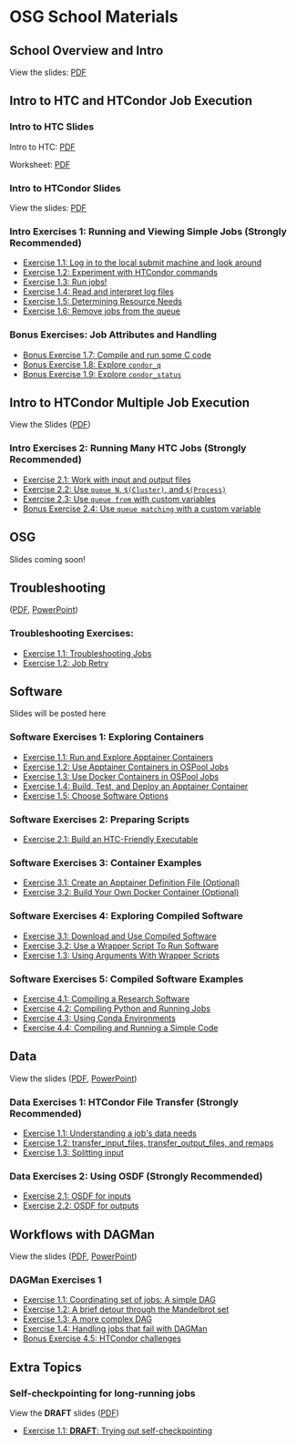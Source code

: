 # OSG School Materials

## School Overview and Intro

View the slides:
[PDF](welcome/files/osgus23-day1-part1-welcome-timc.pdf)

## Intro to HTC and HTCondor Job Execution

### Intro to HTC Slides

Intro to HTC: [PDF](htcondor/files/osgus23-intro-to-htc.pdf)

Worksheet: [PDF](htcondor/files/osgus23-htc-worksheet.pdf)

### Intro to HTCondor Slides

View the slides: [PDF](htcondor/files/osgus23-htc-htcondor.pdf)
<!--
[PowerPoint](htcondor/files/osgus22-htc-htcondor.pptx))
-->

### Intro Exercises 1: Running and Viewing Simple Jobs (Strongly Recommended)

- [Exercise 1.1: Log in to the local submit machine and look around](htcondor/part1-ex1-login)
- [Exercise 1.2: Experiment with HTCondor commands](htcondor/part1-ex2-commands.md)
- [Exercise 1.3: Run jobs!](htcondor/part1-ex3-jobs.md)
- [Exercise 1.4: Read and interpret log files](htcondor/part1-ex4-logs.md)
- [Exercise 1.5: Determining Resource Needs](htcondor/part1-ex5-request.md)
- [Exercise 1.6: Remove jobs from the queue](htcondor/part1-ex6-remove.md)

### Bonus Exercises: Job Attributes and Handling

- [Bonus Exercise 1.7: Compile and run some C code](htcondor/part1-ex7-compile.md)
- [Bonus Exercise 1.8: Explore `condor_q`](htcondor/part1-ex8-queue.md)
- [Bonus Exercise 1.9: Explore `condor_status`](htcondor/part1-ex9-status.md)

## Intro to HTCondor Multiple Job Execution

View the Slides ([PDF](htcondor/files/osgus23-htc-htcondor-multiple-jobs.pdf))


### Intro Exercises 2: Running Many HTC Jobs (Strongly Recommended)

- [Exercise 2.1: Work with input and output files](htcondor/part2-ex1-files.md)
- [Exercise 2.2: Use `queue N`, `$(Cluster)`, and `$(Process)`](htcondor/part2-ex2-queue-n.md)
- [Exercise 2.3: Use `queue from` with custom variables](htcondor/part2-ex3-queue-from.md)
- [Bonus Exercise 2.4: Use `queue matching` with a custom variable](htcondor/part2-ex4-queue-matching.md)


## OSG

Slides coming soon!

<!--
View the slides
([PDF](osg/files/osgvs21-day3-osg.pdf),
[PowerPoint](osg/files/osgvs21-day3-osg.pptx))
-->

<!--
### OSG Exercises: Comparing CHTC and OSG (Strongly Recommended)

- [Exercise 1.1: Refresher – submitting multiple jobs](osg/part1-ex1-submit-refresher.md)
- [Exercise 1.2: Log in to the OS Pool Access Point](osg/part1-ex2-login-scp.md)
- [Exercise 1.3: Running jobs in OSG](osg/part1-ex3-submit-osg.md)
- [Exercise 1.4: Hardware differences between CHTC and OSG](osg/part1-ex4-hardware-diffs.md)
- [Exercise 1.5: Software differences in OSG](osg/part1-ex5-software-diffs.md)

-->

## Troubleshooting

([PDF](troubleshooting/files/osgus22-htc-troubleshooting.pdf),
[PowerPoint](troubleshooting/files/osgus22-htc-troubleshooting.pptx))

### Troubleshooting Exercises: 

- [Exercise 1.1: Troubleshooting Jobs](troubleshooting/part1-ex1-troubleshooting.md)
- [Exercise 1.2: Job Retry](troubleshooting/part1-ex2-job-retry.md)

## Software

Slides will be posted here

### Software Exercises 1: Exploring Containers

- [Exercise 1.1: Run and Explore Apptainer Containers](software/part1-ex1-run-apptainer.md)
- [Exercise 1.2: Use Apptainer Containers in OSPool Jobs](software/part1-ex2-apptainer-jobs.md)
- [Exercise 1.3: Use Docker Containers in OSPool Jobs](software/part1-ex3-docker-jobs.md)
- [Exercise 1.4: Build, Test, and Deploy an Apptainer Container](software/part1-ex4-apptainer-build.md)
- [Exercise 1.5: Choose Software Options](software/part1-ex5-pick-an-option.md)

### Software Exercises 2: Preparing Scripts
- [Exercise 2.1: Build an HTC-Friendly Executable](software/part2-ex1-build-executable.md)

### Software Exercises 3: Container Examples

- [Exercise 3.1: Create an Apptainer Definition File (Optional)](software/part3-ex1-apptainer-recipes.md)
- [Exercise 3.2: Build Your Own Docker Container (Optional)](software/part3-ex2-docker-build.md)

### Software Exercises 4: Exploring Compiled Software

- [Exercise 3.1: Download and Use Compiled Software](software/part4-ex1-download.md)
- [Exercise 3.2: Use a Wrapper Script To Run Software](software/part4-ex2-wrapper.md)
- [Exercise 1.3: Using Arguments With Wrapper Scripts](software/part4-ex3-arguments.md)

### Software Exercises 5: Compiled Software Examples 

- [Exercise 4.1: Compiling a Research Software](software/part5-ex1-prepackaged.md)
- [Exercise 4.2: Compiling Python and Running Jobs](software/part5-ex2-python.md)
- [Exercise 4.3: Using Conda Environments](software/part5-ex3-conda.md)
- [Exercise 4.4: Compiling and Running a Simple Code](software/part5-ex4-compiling.md)


## Data

View the slides
([PDF](data/files/osgus23-data.pdf),
[PowerPoint](data/files/osgus23-data.pptx))

### Data Exercises 1: HTCondor File Transfer (Strongly Recommended)

- [Exercise 1.1: Understanding a job's data needs](data/part1-ex1-data-needs.md)
- [Exercise 1.2: transfer\_input\_files, transfer\_output\_files, and remaps](data/part1-ex2-file-transfer.md)
- [Exercise 1.3: Splitting input](data/part1-ex3-blast-split.md)

### Data Exercises 2: Using OSDF (Strongly Recommended)

- [Exercise 2.1: OSDF for inputs](data/part2-ex1-osdf-inputs.md)
- [Exercise 2.2: OSDF for outputs](data/part2-ex2-osdf-outputs.md)

## Workflows with DAGMan

View the slides
([PDF](data/files/osgus23-dagman.pdf),
[PowerPoint](data/files/osgus23-dagman.pptx))

### DAGMan Exercises 1

- [Exercise 1.1: Coordinating set of jobs: A simple DAG](workflows/part1-ex1-simple-dag.md)
- [Exercise 1.2: A brief detour through the Mandelbrot set](workflows/part1-ex2-mandelbrot.md)
- [Exercise 1.3: A more complex DAG](workflows/part1-ex3-complex-dag.md)
- [Exercise 1.4: Handling jobs that fail with DAGMan](workflows/part1-ex4-failed-dag.md)
- [Bonus Exercise 4.5: HTCondor challenges](workflows/part1-ex5-challenges.md)

## Extra Topics

<!-- BEGIN EXTRA TOPICS THAT ARE NOT READY YET


### Containers (and GPUs?)

View the slides
([PDF](gpus/files/osgvsp21-gpus-containers.pdf),
[PowerPoint](gpus/files/osgvsp21-gpus-containers.pptx))

- [Exercise 1.1: Containers Overview](gpus/part1-ex1-containers-overview.md)
- [Exercise 1.2: Running a CPU job](gpus/part1-ex2-cpu-jobs.md)
- [Exercise 1.3: Running a GPU job](gpus/part1-ex3-gpu-jobs.md)

END EXTRA TOPICS THAT ARE NOT READY YET -->

### Self-checkpointing for long-running jobs

View the **DRAFT** slides
([PDF](checkpoint/files/osgus22-day5-1-selfcheckpointing-DRAFT-20220720.pdf))

-   [Exercise 1.1: **DRAFT**: Trying out self-checkpointing](checkpoint/part1-ex1-checkpointing.md)

<!-- BEGIN EXTRA TOPICS THAT ARE NOT READY YET

### Introduction to Research Computing Facilitation

Slides will be posted here.

END EXTRA TOPICS THAT ARE NOT READY YET -->


